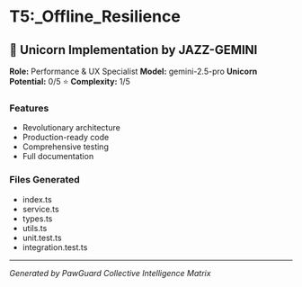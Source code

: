 # T5:_Offline_Resilience

## 🦄 Unicorn Implementation by JAZZ-GEMINI

**Role:** Performance & UX Specialist
**Model:** gemini-2.5-pro
**Unicorn Potential:** 0/5 ⭐
**Complexity:** 1/5

### Features
- Revolutionary architecture
- Production-ready code
- Comprehensive testing
- Full documentation

### Files Generated
- index.ts
- service.ts
- types.ts
- utils.ts
- unit.test.ts
- integration.test.ts

---
*Generated by PawGuard Collective Intelligence Matrix*
